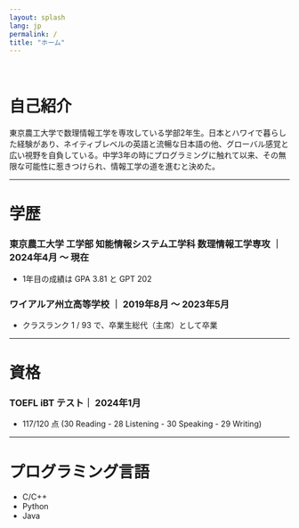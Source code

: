 ```yaml
---
layout: splash
lang: jp
permalink: /
title: "ホーム"
---
```


<br>

# 自己紹介

東京農工大学で数理情報工学を専攻している学部2年生。日本とハワイで暮らした経験があり、ネイティブレベルの英語と流暢な日本語の他、グローバル感覚と広い視野を自負している。中学3年の時にプログラミングに触れて以来、その無限な可能性に惹きつけられ、情報工学の道を進むと決めた｡

---

# 学歴

### 東京農工大学 工学部 知能情報システム工学科 数理情報工学専攻 ｜ 2024年4月 〜 現在 

- 1年目の成績は GPA 3.81 と GPT 202

### ワイアルア州立高等学校 ｜ 2019年8月 〜 2023年5月  

- クラスランク 1 / 93 で、卒業生総代（主席）として卒業  

---

# 資格

### TOEFL iBT テスト｜ 2024年1月

- 117/120 点  (30 Reading - 28 Listening - 30 Speaking - 29 Writing)  

---

# プログラミング言語

- C/C++
- Python
- Java